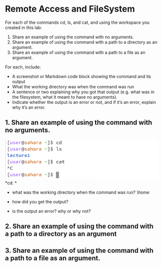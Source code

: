 # Remote Access and FileSystem 
For each of the commands cd, ls, and cat, and using the workspace you created in this lab:
1. Share an example of using the command with no arguments.
2. Share an example of using the command with a path to a directory as an argument.
3. Share an example of using the command with a path to a file as an argument.

For each, include:

- A screenshot or Markdown code block showing the command and its output
- What the working directory was when the command was run
- A sentence or two explaining why you got that output (e.g. what was in the filesystem, what it meant to have no arguments).
- Indicate whether the output is an error or not, and if it’s an error, explain why it’s an error.

## 1. Share an example of using the command with no arguments. 
![image](lab1-ex1.png)
*cd: *
- what was the working directory when the command was run?
  _\home_
- how did you get the output?

- is the output an error? why or why not?

## 2. Share an example of using the command with a path to a directory as an argument 

## 3. Share an example of using the command with a path to a file as an argument.

